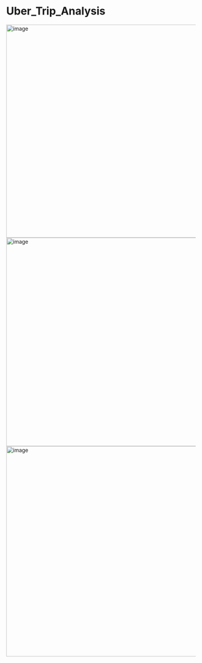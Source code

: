 # Uber_Trip_Analysis

<img width="1013" height="565" alt="image" src="https://github.com/user-attachments/assets/f2a54955-6248-4e42-94ab-4510a2b81b96" />

<img width="1006" height="553" alt="image" src="https://github.com/user-attachments/assets/99982c4a-2fae-4a2f-8640-eecb82ab83ab" />

<img width="1027" height="558" alt="image" src="https://github.com/user-attachments/assets/238ff3ee-e951-43f6-a3e6-6b8aac0e4bfa" />

